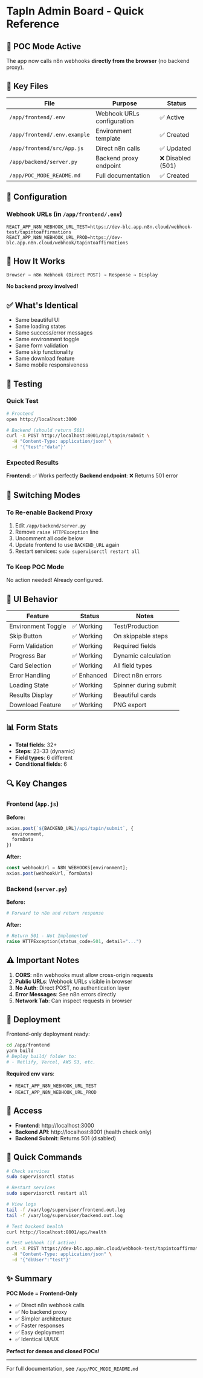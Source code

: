 # TapIn Admin Board - Quick Reference

## 🚀 POC Mode Active

The app now calls n8n webhooks **directly from the browser** (no backend proxy).

## 📍 Key Files

| File | Purpose | Status |
|------|---------|--------|
| `/app/frontend/.env` | Webhook URLs configuration | ✅ Active |
| `/app/frontend/.env.example` | Environment template | ✅ Created |
| `/app/frontend/src/App.js` | Direct n8n calls | ✅ Updated |
| `/app/backend/server.py` | Backend proxy endpoint | ❌ Disabled (501) |
| `/app/POC_MODE_README.md` | Full documentation | ✅ Created |

## 🔧 Configuration

### Webhook URLs (in `/app/frontend/.env`)

```env
REACT_APP_N8N_WEBHOOK_URL_TEST=https://dev-blc.app.n8n.cloud/webhook-test/tapintoaffirmations
REACT_APP_N8N_WEBHOOK_URL_PROD=https://dev-blc.app.n8n.cloud/webhook/tapintoaffirmations
```

## 🎯 How It Works

```
Browser → n8n Webhook (Direct POST) → Response → Display
```

**No backend proxy involved!**

## ✅ What's Identical

- Same beautiful UI
- Same loading states
- Same success/error messages
- Same environment toggle
- Same form validation
- Same skip functionality
- Same download feature
- Same mobile responsiveness

## 📝 Testing

### Quick Test
```bash
# Frontend
open http://localhost:3000

# Backend (should return 501)
curl -X POST http://localhost:8001/api/tapin/submit \
  -H "Content-Type: application/json" \
  -d '{"test":"data"}'
```

### Expected Results

**Frontend**: ✅ Works perfectly
**Backend endpoint**: ❌ Returns 501 error

## 🔄 Switching Modes

### To Re-enable Backend Proxy

1. Edit `/app/backend/server.py`
2. Remove `raise HTTPException` line
3. Uncomment all code below
4. Update frontend to use `BACKEND_URL` again
5. Restart services: `sudo supervisorctl restart all`

### To Keep POC Mode

No action needed! Already configured.

## 🎨 UI Behavior

| Feature | Status | Notes |
|---------|--------|-------|
| Environment Toggle | ✅ Working | Test/Production |
| Skip Button | ✅ Working | On skippable steps |
| Form Validation | ✅ Working | Required fields |
| Progress Bar | ✅ Working | Dynamic calculation |
| Card Selection | ✅ Working | All field types |
| Error Handling | ✅ Enhanced | Direct n8n errors |
| Loading State | ✅ Working | Spinner during submit |
| Results Display | ✅ Working | Beautiful cards |
| Download Feature | ✅ Working | PNG export |

## 📊 Form Stats

- **Total fields**: 32+
- **Steps**: 23-33 (dynamic)
- **Field types**: 6 different
- **Conditional fields**: 6

## 🔍 Key Changes

### Frontend (`App.js`)

**Before:**
```javascript
axios.post(`${BACKEND_URL}/api/tapin/submit`, {
  environment,
  formData
})
```

**After:**
```javascript
const webhookUrl = N8N_WEBHOOKS[environment];
axios.post(webhookUrl, formData)
```

### Backend (`server.py`)

**Before:**
```python
# Forward to n8n and return response
```

**After:**
```python
# Return 501 - Not Implemented
raise HTTPException(status_code=501, detail="...")
```

## ⚠️ Important Notes

1. **CORS**: n8n webhooks must allow cross-origin requests
2. **Public URLs**: Webhook URLs visible in browser
3. **No Auth**: Direct POST, no authentication layer
4. **Error Messages**: See n8n errors directly
5. **Network Tab**: Can inspect requests in browser

## 🚢 Deployment

Frontend-only deployment ready:

```bash
cd /app/frontend
yarn build
# Deploy build/ folder to:
# - Netlify, Vercel, AWS S3, etc.
```

**Required env vars**:
- `REACT_APP_N8N_WEBHOOK_URL_TEST`
- `REACT_APP_N8N_WEBHOOK_URL_PROD`

## 📱 Access

- **Frontend**: http://localhost:3000
- **Backend API**: http://localhost:8001 (health check only)
- **Backend Submit**: Returns 501 (disabled)

## 🎯 Quick Commands

```bash
# Check services
sudo supervisorctl status

# Restart services
sudo supervisorctl restart all

# View logs
tail -f /var/log/supervisor/frontend.out.log
tail -f /var/log/supervisor/backend.out.log

# Test backend health
curl http://localhost:8001/api/health

# Test webhook (if active)
curl -X POST https://dev-blc.app.n8n.cloud/webhook-test/tapintoaffirmations \
  -H "Content-Type: application/json" \
  -d '{"dbUser":"test"}'
```

## ✨ Summary

**POC Mode = Frontend-Only**
- ✅ Direct n8n webhook calls
- ✅ No backend proxy
- ✅ Simpler architecture
- ✅ Faster responses
- ✅ Easy deployment
- ✅ Identical UI/UX

**Perfect for demos and closed POCs!**

---

For full documentation, see `/app/POC_MODE_README.md`
